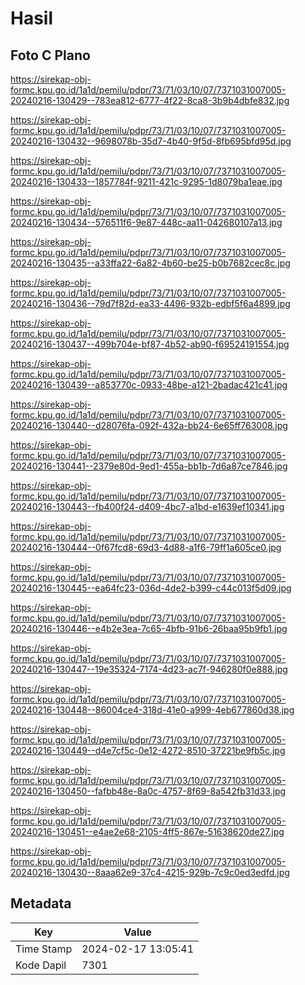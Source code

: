 # Hasil

## Foto C Plano

https://sirekap-obj-formc.kpu.go.id/1a1d/pemilu/pdpr/73/71/03/10/07/7371031007005-20240216-130429--783ea812-6777-4f22-8ca8-3b9b4dbfe832.jpg

https://sirekap-obj-formc.kpu.go.id/1a1d/pemilu/pdpr/73/71/03/10/07/7371031007005-20240216-130432--9698078b-35d7-4b40-9f5d-8fb695bfd95d.jpg

https://sirekap-obj-formc.kpu.go.id/1a1d/pemilu/pdpr/73/71/03/10/07/7371031007005-20240216-130433--1857784f-9211-421c-9295-1d8079ba1eae.jpg

https://sirekap-obj-formc.kpu.go.id/1a1d/pemilu/pdpr/73/71/03/10/07/7371031007005-20240216-130434--576511f6-9e87-448c-aa11-042680107a13.jpg

https://sirekap-obj-formc.kpu.go.id/1a1d/pemilu/pdpr/73/71/03/10/07/7371031007005-20240216-130435--a33ffa22-6a82-4b60-be25-b0b7682cec8c.jpg

https://sirekap-obj-formc.kpu.go.id/1a1d/pemilu/pdpr/73/71/03/10/07/7371031007005-20240216-130436--79d7f82d-ea33-4496-932b-edbf5f6a4899.jpg

https://sirekap-obj-formc.kpu.go.id/1a1d/pemilu/pdpr/73/71/03/10/07/7371031007005-20240216-130437--499b704e-bf87-4b52-ab90-f69524191554.jpg

https://sirekap-obj-formc.kpu.go.id/1a1d/pemilu/pdpr/73/71/03/10/07/7371031007005-20240216-130439--a853770c-0933-48be-a121-2badac421c41.jpg

https://sirekap-obj-formc.kpu.go.id/1a1d/pemilu/pdpr/73/71/03/10/07/7371031007005-20240216-130440--d28076fa-092f-432a-bb24-6e65ff763008.jpg

https://sirekap-obj-formc.kpu.go.id/1a1d/pemilu/pdpr/73/71/03/10/07/7371031007005-20240216-130441--2379e80d-9ed1-455a-bb1b-7d6a87ce7846.jpg

https://sirekap-obj-formc.kpu.go.id/1a1d/pemilu/pdpr/73/71/03/10/07/7371031007005-20240216-130443--fb400f24-d409-4bc7-a1bd-e1639ef10341.jpg

https://sirekap-obj-formc.kpu.go.id/1a1d/pemilu/pdpr/73/71/03/10/07/7371031007005-20240216-130444--0f67fcd8-69d3-4d88-a1f6-79ff1a605ce0.jpg

https://sirekap-obj-formc.kpu.go.id/1a1d/pemilu/pdpr/73/71/03/10/07/7371031007005-20240216-130445--ea64fc23-036d-4de2-b399-c44c013f5d09.jpg

https://sirekap-obj-formc.kpu.go.id/1a1d/pemilu/pdpr/73/71/03/10/07/7371031007005-20240216-130446--e4b2e3ea-7c65-4bfb-91b6-26baa95b9fb1.jpg

https://sirekap-obj-formc.kpu.go.id/1a1d/pemilu/pdpr/73/71/03/10/07/7371031007005-20240216-130447--19e35324-7174-4d23-ac7f-946280f0e888.jpg

https://sirekap-obj-formc.kpu.go.id/1a1d/pemilu/pdpr/73/71/03/10/07/7371031007005-20240216-130448--86004ce4-318d-41e0-a999-4eb677860d38.jpg

https://sirekap-obj-formc.kpu.go.id/1a1d/pemilu/pdpr/73/71/03/10/07/7371031007005-20240216-130449--d4e7cf5c-0e12-4272-8510-37221be9fb5c.jpg

https://sirekap-obj-formc.kpu.go.id/1a1d/pemilu/pdpr/73/71/03/10/07/7371031007005-20240216-130450--fafbb48e-8a0c-4757-8f69-8a542fb31d33.jpg

https://sirekap-obj-formc.kpu.go.id/1a1d/pemilu/pdpr/73/71/03/10/07/7371031007005-20240216-130451--e4ae2e68-2105-4ff5-867e-51638620de27.jpg

https://sirekap-obj-formc.kpu.go.id/1a1d/pemilu/pdpr/73/71/03/10/07/7371031007005-20240216-130430--8aaa62e9-37c4-4215-929b-7c9c0ed3edfd.jpg


## Metadata

| Key        | Value               |
| ---------- | ------------------- |
| Time Stamp | 2024-02-17 13:05:41 |
| Kode Dapil | 7301                |



